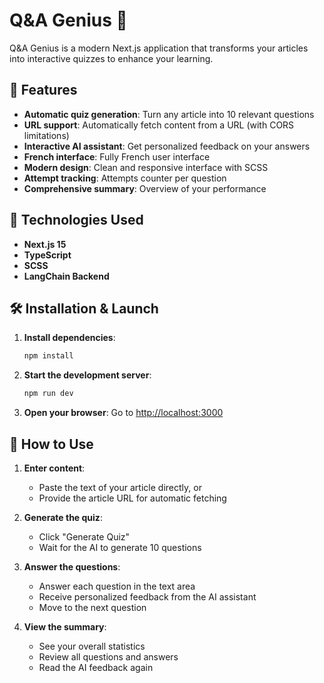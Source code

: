 # Q&A Genius 🧠

Q&A Genius is a modern Next.js application that transforms your articles into interactive quizzes to enhance your learning.

## 🌟 Features

- **Automatic quiz generation**: Turn any article into 10 relevant questions
- **URL support**: Automatically fetch content from a URL (with CORS limitations)
- **Interactive AI assistant**: Get personalized feedback on your answers
- **French interface**: Fully French user interface
- **Modern design**: Clean and responsive interface with SCSS
- **Attempt tracking**: Attempts counter per question
- **Comprehensive summary**: Overview of your performance

## 🚀 Technologies Used

- **Next.js 15**
- **TypeScript**
- **SCSS**
- **LangChain Backend**

## 🛠️ Installation & Launch

1. **Install dependencies**:

   ```bash
   npm install
   ```

2. **Start the development server**:

   ```bash
   npm run dev
   ```

3. **Open your browser**:
   Go to [http://localhost:3000](http://localhost:3000)

## 📖 How to Use

1. **Enter content**:

   - Paste the text of your article directly, or
   - Provide the article URL for automatic fetching

2. **Generate the quiz**:

   - Click "Generate Quiz"
   - Wait for the AI to generate 10 questions

3. **Answer the questions**:

   - Answer each question in the text area
   - Receive personalized feedback from the AI assistant
   - Move to the next question

4. **View the summary**:
   - See your overall statistics
   - Review all questions and answers
   - Read the AI feedback again
